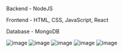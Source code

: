 Backend - NodeJS

Frontend - HTML, CSS, JavaScript, React

Database - MongoDB

![image](https://user-images.githubusercontent.com/60794589/184545859-18a297f6-a57b-451d-9655-f21983cc622a.png)
![image](https://user-images.githubusercontent.com/60794589/184545819-cc23a1cb-4c20-4718-b16b-3bed1eb24ada.png)
![image](https://user-images.githubusercontent.com/60794589/184545815-bbe521d4-ea27-4213-a054-515e3841b682.png)
![image](https://user-images.githubusercontent.com/60794589/184545916-8a0210ef-c52c-4555-b8d0-38069fbdca96.png)
![image](https://user-images.githubusercontent.com/60794589/185856494-d0392426-db6a-4758-986d-2415de566b88.png)

